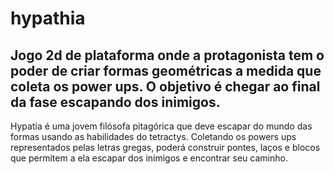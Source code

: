 # hypathia
 
 
 Jogo 2d de plataforma onde a protagonista tem o poder de criar formas geométricas a medida que coleta os power ups. O objetivo é chegar ao final da fase escapando dos inimigos.
-

Hypatia é uma jovem filósofa pitagórica que deve escapar do mundo das formas usando as habilidades do tetractys. Coletando os powers ups representados pelas letras gregas, poderá construir pontes, laços e blocos que permitem a ela escapar dos inimigos e encontrar seu caminho.
